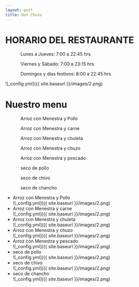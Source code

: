 ```yaml
---
layout: post
title: Don Chuzo
---
```

<h1>HORARIO DEL RESTAURANTE</h1>

<ul><ol>Lunes a Jueves: 7:00 a 22:45 hrs</ol>
<ol>Viernes y Sábado: 7:00 a 23:15 hrs</ol>
<ol>Domingos y días festivos: 8:00 a 22:45 hrs</ol></ul>
![_config.yml]({{ site.baseurl }}/images/2.png)

<h1>Nuestro menu</h1>
<ul>
<ol>Arroz con Menestra y Pollo</ol>
<ol>Arroz con Menestra y carne</ol>
<ol>Arroz con Menestra y chuleta</ol>
<ol>Arroz con Menestra y chuzo</ol>
<ol>Arroz con Menestra y pescado</ol>
<ol>seco de pollo</ol>
<ol>seco de chivo</ol> 
<ol>seco de chancho</ol>
</ul>
<ul>
<li>Arroz con Menestra y Pollo</li>
![_config.yml]({{ site.baseurl }}/images/2.png)
<li>Arroz con Menestra y carne</li>
![_config.yml]({{ site.baseurl }}/images/2.png)
<li>Arroz con Menestra y chuleta</li>
![_config.yml]({{ site.baseurl }}/images/2.png) 
<li>Arroz con Menestra y chuzo</li>
![_config.yml]({{ site.baseurl }}/images/2.png) 
<li>Arroz con Menestra y pescado</li>
![_config.yml]({{ site.baseurl }}/images/2.png)  
<li>seco de pollo</li>
![_config.yml]({{ site.baseurl }}/images/2.png) 
<li>seco de chivo</li>
![_config.yml]({{ site.baseurl }}/images/2.png) 
<li>seco de chancho</li>
![_config.yml]({{ site.baseurl }}/images/2.png)  
</ul>

